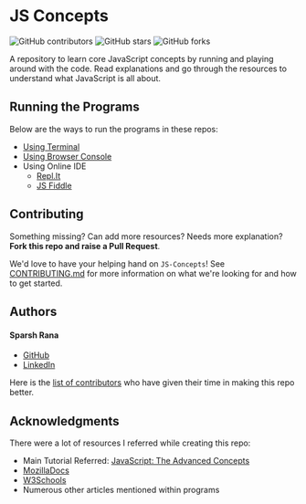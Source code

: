 # JS Concepts

![GitHub contributors](https://img.shields.io/github/contributors/madazz/JS-Concepts)
![GitHub stars](https://img.shields.io/github/stars/madazz/JS-Concepts?style=social)
![GitHub forks](https://img.shields.io/github/forks/madazz/JS-Concepts?style=social)

A repository to learn core JavaScript concepts by running and playing around with the code. Read explanations and go through the resources to understand what JavaScript is all about.


## Running the Programs

Below are the ways to run the programs in these repos:
- [Using Terminal](https://www.geeksforgeeks.org/how-do-you-run-javascript-script-through-the-terminal/)
- [Using Browser Console](https://developers.google.com/web/tools/chrome-devtools/console/javascript)
- Using Online IDE
  * [Repl.It](https://repl.it/)
  * [JS Fiddle](https://jsfiddle.net/)


## Contributing

Something missing? Can add more resources? Needs more explanation? **Fork this repo and raise a Pull Request**.

We'd love to have your helping hand on `JS-Concepts`! See [CONTRIBUTING.md] for more information on what we're looking for and how to get started.


## Authors

#### Sparsh Rana
* [GitHub]
* [LinkedIn]

Here is the [list of contributors][contributors] who have given their time in making this repo better.


## Acknowledgments

There were a lot of resources I referred while creating this repo:

* Main Tutorial Referred: [JavaScript: The Advanced Concepts](https://www.udemy.com/course/advanced-javascript-concepts/)
* [MozillaDocs](https://developer.mozilla.org/en-US/)
* [W3Schools](https://www.w3schools.com/js/)
* Numerous other articles mentioned within programs

[//]: # (HyperLinks)

[GitHub Repository]: https://github.com/MadaZZ/JS-Concepts
[CONTRIBUTING.md]: https://github.com/madazz/JS-Concepts/blob/master/CONTRIBUTING.md
[GitHub]: https://github.com/madazz
[LinkedIn]: https://www.linkedin.com/in/madazz
[contributors]: https://github.com/MadaZZ/JS-Concepts/graphs/contributors
